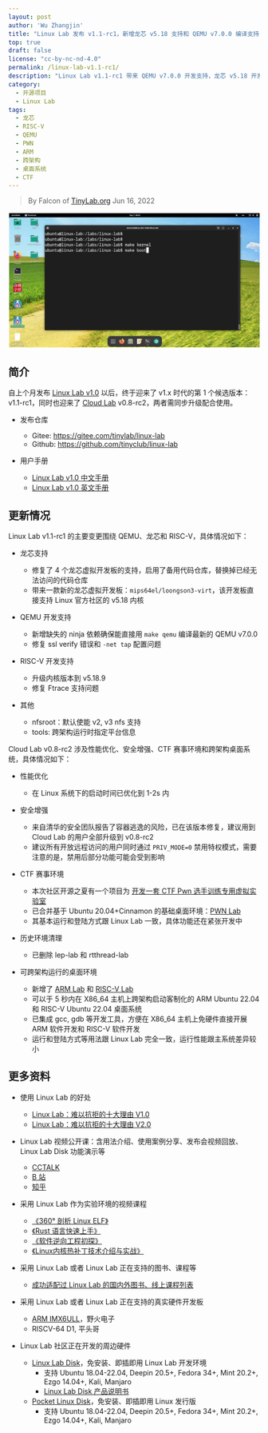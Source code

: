 ```yaml
---
layout: post
author: 'Wu Zhangjin'
title: "Linux Lab 发布 v1.1-rc1，新增龙芯 v5.18 支持和 QEMU v7.0.0 编译支持"
top: true
draft: false
license: "cc-by-nc-nd-4.0"
permalink: /linux-lab-v1.1-rc1/
description: "Linux Lab v1.1-rc1 带来 QEMU v7.0.0 开发支持，龙芯 v5.18 开发支持和 RISC-V v5.18.9 开发支持，另外，Cloud Lab 带来 3 套新的实验环境，PWN Lab, ARM Lab 和 RISC-V Lab。"
category:
  - 开源项目
  - Linux Lab
tags:
  - 龙芯
  - RISC-V
  - QEMU
  - PWN
  - ARM
  - 跨架构
  - 桌面系统
  - CTF
---
```


> By Falcon of [TinyLab.org][1]
> Jun 16, 2022

![Linux Lab Shell](/images/disks/linux-lab-disk-kernel-dev.jpg)

## 简介

自上个月发布 [Linux Lab v1.0](https://tinylab.org/linux-lab-v1.0/) 以后，终于迎来了 v1.x 时代的第 1 个候选版本：v1.1-rc1，同时也迎来了 [Cloud Lab](https://tinylab.org/cloud-lab) v0.8-rc2，两者需同步升级配合使用。

* 发布仓库
    * Gitee: <https://gitee.com/tinylab/linux-lab>
    * Github: <https://github.com/tinyclub/linux-lab>

* 用户手册
    * [Linux Lab v1.0 中文手册](https://tinylab.org/pdfs/linux-lab-v1.0-manual-zh.pdf)
    * [Linux Lab v1.0 英文手册](https://tinylab.org/pdfs/linux-lab-v1.0-manual-en.pdf)

## 更新情况

Linux Lab v1.1-rc1 的主要变更围绕 QEMU、龙芯和 RISC-V，具体情况如下：

* 龙芯支持
    * 修复了 4 个龙芯虚拟开发板的支持，启用了备用代码仓库，替换掉已经无法访问的代码仓库
    * 带来一款新的龙芯虚拟开发板：`mips64el/loongson3-virt`，该开发板直接支持 Linux 官方社区的 v5.18 内核

* QEMU 开发支持
    * 新增缺失的 ninja 依赖确保能直接用 `make qemu` 编译最新的 QEMU v7.0.0
    * 修复 ssl verify 错误和 `-net tap` 配置问题

* RISC-V 开发支持
    * 升级内核版本到 v5.18.9
    * 修复 Ftrace 支持问题

* 其他
    * nfsroot：默认使能 v2, v3 nfs 支持
    * tools: 跨架构运行时指定平台信息

Cloud Lab v0.8-rc2 涉及性能优化、安全增强、CTF 赛事环境和跨架构桌面系统，具体情况如下：

* 性能优化
    * 在 Linux 系统下的启动时间已优化到 1-2s 内

* 安全增强
    * 来自清华的安全团队报告了容器逃逸的风险，已在该版本修复，建议用到 Cloud Lab 的用户全部升级到 v0.8-rc2
    * 建议所有开放远程访问的用户同时通过 `PRIV_MODE=0` 禁用特权模式，需要注意的是，禁用后部分功能可能会受到影响

* CTF 赛事环境
    * 本次社区开源之夏有一个项目为 [开发一套 CTF Pwn 选手训练专用虚拟实验室](https://gitee.com/tinylab/cloud-lab/issues/I56CF0)
    * 已合并基于 Ubuntu 20.04+Cinnamon 的基础桌面环境：[PWN Lab](https://gitee.com/tinylab/pwn-lab)
    * 其基本运行和登陆方式跟 Linux Lab 一致，具体功能还在紧张开发中

* 历史环境清理
    * 已删除 lep-lab 和 rtthread-lab

* 可跨架构运行的桌面环境
    * 新增了 [ARM Lab](https://gitee.com/tinylab/arm-lab) 和 [RISC-V Lab](https://gitee.com/tinylab/riscv-lab)
    * 可以于 5 秒内在 X86_64 主机上跨架构启动客制化的 ARM Ubuntu 22.04 和 RISC-V Ubuntu 22.04 桌面系统
    * 已集成 gcc, gdb 等开发工具，方便在 X86_64 主机上免硬件直接开展 ARM 软件开发和 RISC-V 软件开发
    * 运行和登陆方式等用法跟 Linux Lab 完全一致，运行性能跟主系统差异较小

## 更多资料

* 使用 Linux Lab 的好处
    * [Linux Lab：难以抗拒的十大理由 V1.0](https://tinylab.org/why-linux-lab)
    * [Linux Lab：难以抗拒的十大理由 V2.0](https://tinylab.org/why-linux-lab-v2)

* Linux Lab 视频公开课：含用法介绍、使用案例分享、发布会视频回放、Linux Lab Disk 功能演示等
    * [CCTALK](https://www.cctalk.com/m/group/88948325)
    * [B 站](https://space.bilibili.com/687228362/channel/detail?cid=152574)
    * [知乎](https://www.zhihu.com/people/wuzhangjin)

* 采用 Linux Lab 作为实验环境的视频课程
    * [《360° 剖析 Linux ELF》](https://www.cctalk.com/m/group/88089283)
    * [《Rust 语言快速上手》](https://cctalk.com/m/group/89507527)
    * [《软件逆向工程初探》](https://www.cctalk.com/m/group/89626746)
    * [《Linux内核热补丁技术介绍与实战》](https://www.cctalk.com/m/group/89715946)

* 采用 Linux Lab 或者 Linux Lab 正在支持的图书、课程等
    * [成功适配过 Linux Lab 的国内外图书、线上课程列表](https://gitee.com/tinylab/linux-lab/issues/I49VV9)

* 采用 Linux Lab 或者 Linux Lab 正在支持的真实硬件开发板
    * [ARM IMX6ULL](https://shop155917374.taobao.com/)，野火电子
    * RISCV-64 D1, 平头哥

* Linux Lab 社区正在开发的周边硬件
    * [Linux Lab Disk](https://shop155917374.taobao.com/)，免安装、即插即用 Linux Lab 开发环境
        * 支持 Ubuntu 18.04-22.04, Deepin 20.5+, Fedora 34+, Mint 20.2+, Ezgo 14.04+, Kali, Manjaro
        * [Linux Lab Disk 产品说明书](https://tinylab.org/linux-lab-disk)
    * [Pocket Linux Disk](https://shop155917374.taobao.com/)，免安装、即插即用 Linux 发行版
        * 支持 Ubuntu 18.04-22.04, Deepin 20.5+, Fedora 34+, Mint 20.2+, Ezgo 14.04+, Kali, Manjaro

[1]: https://tinylab.org
